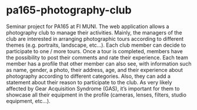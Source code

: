 # pa165-photography-club
Seminar project for PA165 at FI MUNI. The web application allows a photography club to manage their activities. Mainly, the managers of the club are interested in arranging photographic tours according to different themes (e.g. portraits, landscape, etc…). Each club member can decide to participate to one / more tours. Once a tour is completed, members have the possibility to post their comments and rate their experience. Each team member has a profile that other member can also see, with information such as name, gender, a photo, their address, age, and their experience about photography according to different categories. Also, they can add a statement about their reason to participate to the club. As very likely affected by Gear Acquisition Syndrome (GAS), it’s important for them to showcase all their equipment in the profile (cameras, lenses, filters, studio equipment, etc…).
